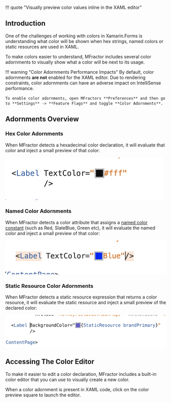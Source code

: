 !!! quote "Visually preview color values inline in the XAML editor"

## Introduction

One of the challenges of working with colors in Xamarin.Forms is understanding what color will be shown when hex strings, named colors or static resources are used in XAML.

To make colors easier to understand, MFractor includes several color adornments to visually show what a color will be next to its usage.

!!! warning "Color Adornments Performance Impacts"
    By default, color adornments **are not** enabled for the XAML editor. Due to rendering constraints, color adornments can have an adverse impact on IntelliSense performance.

    To enable color adornments, open MFractors **Preferences** and then go to **Settings** -> **Feature Flags** and toggle **Color Adornments**.

## Adornments Overview

### Hex Color Adornments

When MFractor detects a hexadecimal color declaration, it will evaluate that color and inject a small preview of that color:

![Hexadecimal color adornments](/img/xamarin-forms/hex-color-adornments.png)

### Named Color Adornments

When MFractor detects a color attribute that assigns a [named color constant](https://docs.microsoft.com/en-us/dotnet/api/xamarin.forms.color?view=xamarin-forms#fields) (such as Red, SlateBlue, Green etc), it will evaluate the named color and inject a small preview of that color:

![Named color adornments](/img/xamarin-forms/named-color-adornments.png)

### Static Resource Color Adornments

When MFractor detects a static resource expression that returns a color resource, it will evaluate the static resource and inject a small preview of the declared color:

![Hexadecimal color adornments](/img/xamarin-forms/color-resource-adornments.png)

## Accessing The Color Editor

To make it easier to edit a color declaration, MFractor includes a built-in color editor that you can use to visually create a new color.

When a color adornment is present in XAML code, click on the color preview square to launch the editor.
